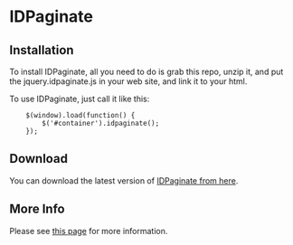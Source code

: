 IDPaginate
==========

Installation
------------

To install IDPaginate, all you need to do is grab this repo, unzip it, and put the jquery.idpaginate.js in your web site, and link it to your html.

To use IDPaginate, just call it like this:

        $(window).load(function() {
            $('#container').idpaginate();
        });

Download
--------

You can download the latest version of [IDPaginate from here](https://github.com/indranil/IDPaginate/zipball/gh-pages).

More Info
---------

Please see [this page](http://indranil.github.com/IDPaginate/) for more information.